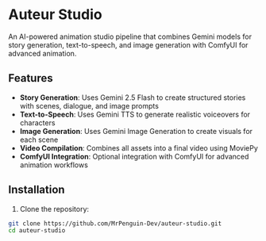 # Auteur Studio

An AI-powered animation studio pipeline that combines Gemini models for story generation, text-to-speech, and image generation with ComfyUI for advanced animation.

## Features

- **Story Generation**: Uses Gemini 2.5 Flash to create structured stories with scenes, dialogue, and image prompts
- **Text-to-Speech**: Uses Gemini TTS to generate realistic voiceovers for characters
- **Image Generation**: Uses Gemini Image Generation to create visuals for each scene
- **Video Compilation**: Combines all assets into a final video using MoviePy
- **ComfyUI Integration**: Optional integration with ComfyUI for advanced animation workflows

## Installation

1. Clone the repository:
```bash
git clone https://github.com/MrPenguin-Dev/auteur-studio.git
cd auteur-studio
